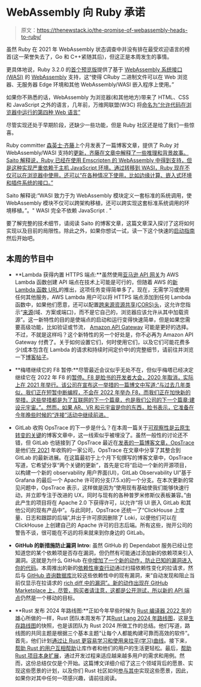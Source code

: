 # WebAssembly 向 Ruby 承诺

> 原文：<https://thenewstack.io/the-promise-of-webassembly-heads-to-ruby/>

虽然 Ruby 在 2021 年 WebAssembly 状态调查中并没有排在最受欢迎语言的榜首(这一荣誉失去了，Go 和 C++紧随其后)，但这正是本周发生的事情。

更具体地说，Ruby 3.2.0 的[首个预览版](https://www.ruby-lang.org/en/news/2022/04/03/ruby-3-2-0-preview1-released/)提供了基于 [WebAssembly 系统接口(WASI)](https://github.com/WebAssembly/WASI) 的 [WebAssembly](https://webassembly.org/) 支持，这“使得 CRuby 二进制文件可以在 Web 浏览器、无服务器 Edge 环境和其他 WebAssembly/WASI 嵌入程序上使用。”

如果你不熟悉的话，WebAssembly 为浏览器(和其他地方)带来了 HTML、CSS 和 JavaScript 之外的语言，几年前，万维网联盟(W3C) 将[命名为“允许代码在浏览器中运行的第四种 Web 语言”](https://thenewstack.io/this-week-in-programming-the-time-has-come-to-pay-attention-to-webassembly/)

尽管实现还处于早期阶段，还缺少一些功能，但是 Ruby 社区还是给了我们一些惊喜。

Ruby committer [森英士·齐藤](https://www.linkedin.com/in/kateinoigakukun/)上个月发表了一篇博客文章，提供了 Ruby 对 WebAssembly/WASI 支持的[更新，齐藤在文章中解释了一些推理和背景故事。Saito 解释说，Ruby 已经在使用 Emscripten 的 WebAssembly 中得到支持，但是这种实现严重依赖于主机 JavaScript 环境。通过转移到 WASI，Ruby 现在不仅可以在浏览器中使用，还可以“在各种情况下使用，比如边缘计算、嵌入式环境和插件系统的接口。”](https://itnext.io/final-report-webassembly-wasi-support-in-ruby-4aface7d90c9)

Saito 解释说:“WASI 致力于为 WebAssembly 模块定义一套标准的系统调用，使 WebAssembly 模块不仅可以跨架构移植，还可以跨实现这套标准系统调用的环境移植。”。" WASI 完全不依赖 JavaScript . "

要了解完整的技术细节，请阅读 Saito 的博客文章，这篇文章深入探讨了这将如何实现以及目前的局限性。除此之外，如果你想试一试，读一下这个快速的[启动指南](https://www.wasm.builders/rjzak/ruby-webassembly-bcj)然后开始吧。

## 本周的节目中

*   **Lambda 获得内置 HTTPS 端点:**虽然使用[亚马逊 API 网关](http://aws.amazon.com/apigateway)为 AWS Lambda 函数创建 API 端点在技术上可能是可行的，但随着 AWS 的[新 Lambda 函数 URL](https://aws.amazon.com/blogs/aws/announcing-aws-lambda-function-urls-built-in-https-endpoints-for-single-function-microservices/)的推出，这项任务变得简单多了。现在，无需学习或使用任何其他服务，AWS Lambda 用户可以将 HTTPS 端点添加到任何 Lambda 函数中，如果他们愿意，还可以配置[跨来源资源共享(CORS)头](https://developer.mozilla.org/en-US/docs/Web/HTTP/CORS)，这允许您指示“[来源](https://developer.mozilla.org/en-US/docs/Glossary/Origin)(域、方案或端口)，而不是它自己的，浏览器应该允许从其中加载资源”。这一新特性的目的是使端点的启动和运行变得快速简单，但是如果您需要高级功能，比如验证或节流， [Amazon API Gateway](http://aws.amazon.com/apigateway) 可能是更好的选择。不过，不就是这样吗？这个新特性的另一个好处是，你不必再为 Amazon API Gateway 付费了。关于如何设置它们，何时使用它们，以及它们可能花费多少(成本包含在 Lambda 的请求和持续时间定价中)的完整细节，请前往并浏览一下[博客帖子](https://aws.amazon.com/blogs/aws/announcing-aws-lambda-function-urls-built-in-https-endpoints-for-single-function-microservices/)。
*   **梅塔继续它的 F8 暂停:**尽管最近会议似乎无处不在，但似乎梅塔已经决定继续它在 2022 年 F8 的[暂停。F8 是脸书的开发者大会，2020 年取消，实际上在 2021 年举行。该公司在宣布这一举措的一篇博文中写道:“与过去几年类似，我们正在短暂中断编程，不会在 2022 年举办 F8，而我们正在加快新的举措，这些举措都是为了互联网的下一个篇章，也是我们公司的下一个篇章:建设元宇宙。”。然而，如果 AR、VR 和元宇宙是你的东西，脸书表示，它准备在今年晚些时候的“连接”活动中继续前进。](https://developers.facebook.com/blog/post/2022/04/06/pausing-f8-in-2022/)

*   GitLab 收购 OpsTrace 的下一步是什么？在本周一篇关于[可观察性是云原生转变的关键](https://about.gitlab.com/blog/2022/04/05/observability-is-key-to-cloud-native-transitions-and-modern-application-development/)的博客文章中，这一线索似乎被埋没了。虽然一般性的讨论还不错，但 GitLab 也链接到了 OpsTrace 最近在[发表的一篇博客文章，OpsTrace](https://opstrace.com/blog/gitlabobsvervabilityui)是他们[在 2021](https://about.gitlab.com/press/releases/2021-12-14-gitlab-acquires-opstrace-to-expand-its-devops-platform-with-open-source-observability-solution.html) 年收购的一家公司，OpsTrace 在文章中分享了其整合到 GitLab 的最新进展。在这篇最初于上个月下旬撰写的博客文章中，OpsTrace 写道，它希望分享“两个关键的更新”，首先是它将“启动一个新的开源项目，以构建一个新的 observability 用户界面(UI)，GitLab Observability UI”基于 Grafana 的最后一个 Apache 许可的分支(7.5.x)的一个分支。在本次更新的常见问题中，OpsTrace 表示，这样做是因为“使用现有基础使我们能够快速行动，并立即专注于改进的 UX，同时与现有的各种普罗米修斯仪表板兼容。”由此产生的项目将在 Apache 2.0 下获得许可，以允许“将 UI 嵌入 GitLab 和其他公司的现有产品中”。与此同时，OpsTrace 还统一了“ClickHouse 上度量、日志和跟踪的后端”,并出于许可原因删除了 Loki，以便他们可以在 ClickHouse 上创建自己的 Apache 许可的日志后端。所有这些，抛开公司的警告不谈，很可能在不远的将来就来到你身边的 GitLab。

*   **GitHub 的新措施防止漏洞 Intro:** 虽然 GitHub 的 Dependabot 服务已经让您知道您的某个依赖项是否存在漏洞，但仍然有可能通过添加新的依赖项来引入漏洞。这就是为什么 GitHub 在[中增加了一个新的动作，防止已知的漏洞进入你的代码](https://github.blog/2022-04-06-prevent-introduction-known-vulnerabilities-into-your-code/)。本周推出的新的[依赖性审查行动](https://github.com/actions/dependency-review-action)通过扫描依赖性变化的拉请求，然后与 [GitHub 咨询数据库](https://github.com/advisories)比较这些依赖性中的现有漏洞，来“自动发现和阻止当前仅显示在拉请求的 [rich diff 中的漏洞”。新的动作出现在 GitHub Marketplace 上，尽管，购买者请注意，这都是公开测试，所以](https://github.blog/changelog/2021-01-25-dependency-review-beta/)[新的 API 端点](https://docs.github.com/en/rest/reference/dependency-graph)仍然是一个移动的目标。
*   **Rust 发布 2024 年路线图:**正如今年早些时候为 [Rust 编译器 2022 年](https://blog.rust-lang.org/inside-rust/2022/02/22/compiler-team-ambitions-2022.html)的雄心所做的一样，Rust 团队本周发布了其[Rust Lang 2024 年路线图](https://blog.rust-lang.org/inside-rust/2022/04/04/lang-roadmap-2024.html)，这是[生存路线图](https://lang-team.rust-lang.org/roadmaps/roadmap-2024.html)的快照，也是该团队为 Rust 2024 所做工作的总结。他们写道，路线图的共同主题是根据三个基本主题“让每个人都能构建可靠而高效的软件”。首先，他们计划[通过让 Rust 更容易学习和使用来拉平(学习)曲线](https://blog.rust-lang.org/inside-rust/2022/04/04/lang-roadmap-2024.html#Theme-Flatten-the-learning-curve)。接下来，[帮助 Rust 的用户互相帮助](https://blog.rust-lang.org/inside-rust/2022/04/04/lang-roadmap-2024.html#Theme-Help-users-help-each-other)让库作者和他们的用户的生活更轻松。最后，[帮助 Rust 项目本身扩展](https://blog.rust-lang.org/inside-rust/2022/04/04/lang-roadmap-2024.html#Theme-Help-the-Rust-project-scale)，通过开发过程来适应越来越多用户的需求和用例。然而，这份总结仅仅是个开始。这篇博文详细介绍了这三个领域背后的愿景、实现这些愿景的计划，以及你们 Rust 社区如何[参与其中](https://rust-lang.zulipchat.com/#narrow/stream/318377-t-lang.2Froadmap-2024)实现这些愿景，因此，如果你对其中任何一项感兴趣，请前往阅读。

<svg xmlns:xlink="http://www.w3.org/1999/xlink" viewBox="0 0 68 31" version="1.1"><title>Group</title> <desc>Created with Sketch.</desc></svg>